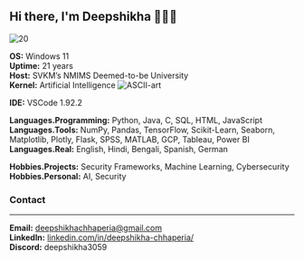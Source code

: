 ## Hi there, I'm Deepshikha 👋👩‍💻

![20](https://github.com/user-attachments/assets/eb6c3439-fb2c-4229-a92e-5999f1389780)

**OS:**  Windows 11  
**Uptime:** 21 years  
**Host:** SVKM’s NMIMS Deemed-to-be University  
**Kernel:** Artificial Intelligence  ![ASCII-art](https://github.com/user-attachments/assets/4c4d074f-ee9c-46be-b01a-a28c12ffd3be)

**IDE:** VSCode 1.92.2

**Languages.Programming:** Python, Java, C, SQL, HTML, JavaScript  
**Languages.Tools:** NumPy, Pandas, TensorFlow, Scikit-Learn, Seaborn, Matplotlib, Plotly, Flask, SPSS, MATLAB, GCP, Tableau, Power BI  
**Languages.Real:** English, Hindi, Bengali, Spanish, German

**Hobbies.Projects:** Security Frameworks, Machine Learning, Cybersecurity  
**Hobbies.Personal:** AI, Security

### Contact
_______
**Email:** deepshikhachhaperia@gmail.com  
**LinkedIn:** [linkedin.com/in/deepshikha-chhaperia/](https://linkedin.com/in/deepshikha-chhaperia/)  
**Discord:** deepshikha3059

